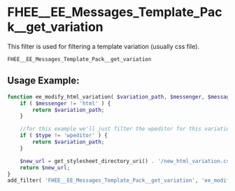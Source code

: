 # FHEE__EE_Messages_Template_Pack__get_variation

This filter is used for filtering a template variation (usually css file).

`FHEE__EE_Messages_Template_Pack__get_variation`

## Usage Example:

```php
function ee_modify_html_variation( $variation_path, $messenger, $message_type, $type, $variation, $file_extension, $url, EE_Messages_Template_Pack $template_pack ) {
	if ( $messenger != 'html' ) {
		return $variation_path;
	}

	//for this example we'll just filter the wpeditor for this variation
	if ( $type != 'wpeditor' ) {
		return $variation_path;
	}

	$new_url = get_stylesheet_directory_uri() . '/new_html_variation.css';
	return $new_url;
}
add_filter( 'FHEE__EE_Messages_Template_Pack__get_variation', 'ee_modify_html_variation', 10, 8 );
```



